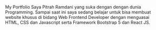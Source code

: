 My Portfolio
Saya Pitrah Ramdani yang suka dengan dengan dunia Programming. Sampai saat ini saya sedang belajar untuk bisa membuat website khusus di bidang Web Frontend Developer dengan menguasai HTML, CSS dan Javascript serta Framework Bootstrap 5 dan React JS.
